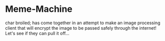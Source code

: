 # Meme-Machine
char broiled; has come together in an attempt to make an image processing client that will encrypt the image to be passed safely through the internet! Let's see if they can pull it off...
